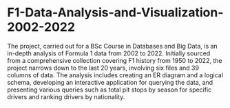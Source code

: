 # F1-Data-Analysis-and-Visualization-2002-2022
The project, carried out for a BSc Course in Databases and Big Data, is an in-depth analysis of Formula 1 data from 2002 to 2022. Initially sourced from a comprehensive collection covering F1 history from 1950 to 2022, the project narrows down to the last 20 years, involving six files and 39 columns of data. The analysis includes creating an ER diagram and a logical schema, developing an interactive application for querying the data, and presenting various queries such as total pit stops by season for specific drivers and ranking drivers by nationality.
